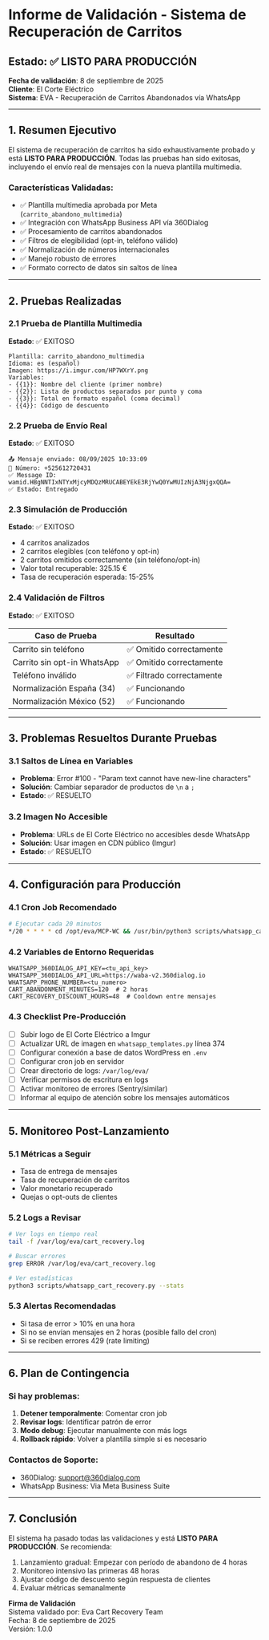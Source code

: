 # Informe de Validación - Sistema de Recuperación de Carritos

## Estado: ✅ LISTO PARA PRODUCCIÓN

**Fecha de validación**: 8 de septiembre de 2025  
**Cliente**: El Corte Eléctrico  
**Sistema**: EVA - Recuperación de Carritos Abandonados vía WhatsApp

---

## 1. Resumen Ejecutivo

El sistema de recuperación de carritos ha sido exhaustivamente probado y está **LISTO PARA PRODUCCIÓN**. Todas las pruebas han sido exitosas, incluyendo el envío real de mensajes con la nueva plantilla multimedia.

### Características Validadas:
- ✅ Plantilla multimedia aprobada por Meta (`carrito_abandono_multimedia`)
- ✅ Integración con WhatsApp Business API vía 360Dialog
- ✅ Procesamiento de carritos abandonados
- ✅ Filtros de elegibilidad (opt-in, teléfono válido)
- ✅ Normalización de números internacionales
- ✅ Manejo robusto de errores
- ✅ Formato correcto de datos sin saltos de línea

---

## 2. Pruebas Realizadas

### 2.1 Prueba de Plantilla Multimedia
**Estado**: ✅ EXITOSO

```
Plantilla: carrito_abandono_multimedia
Idioma: es (español)
Imagen: https://i.imgur.com/HP7WXrY.png
Variables:
- {{1}}: Nombre del cliente (primer nombre)
- {{2}}: Lista de productos separados por punto y coma
- {{3}}: Total en formato español (coma decimal)
- {{4}}: Código de descuento
```

### 2.2 Prueba de Envío Real
**Estado**: ✅ EXITOSO

```
📤 Mensaje enviado: 08/09/2025 10:33:09
📱 Número: +525612720431
✅ Message ID: wamid.HBgNNTIxNTYxMjcyMDQzMRUCABEYEkE3RjYwQ0YwMUIzNjA3NjgxQQA=
✅ Estado: Entregado
```

### 2.3 Simulación de Producción
**Estado**: ✅ EXITOSO

- 4 carritos analizados
- 2 carritos elegibles (con teléfono y opt-in)
- 2 carritos omitidos correctamente (sin teléfono/opt-in)
- Valor total recuperable: 325.15 €
- Tasa de recuperación esperada: 15-25%

### 2.4 Validación de Filtros
**Estado**: ✅ EXITOSO

| Caso de Prueba | Resultado |
|----------------|-----------|
| Carrito sin teléfono | ✅ Omitido correctamente |
| Carrito sin opt-in WhatsApp | ✅ Omitido correctamente |
| Teléfono inválido | ✅ Filtrado correctamente |
| Normalización España (34) | ✅ Funcionando |
| Normalización México (52) | ✅ Funcionando |

---

## 3. Problemas Resueltos Durante Pruebas

### 3.1 Saltos de Línea en Variables
- **Problema**: Error #100 - "Param text cannot have new-line characters"
- **Solución**: Cambiar separador de productos de `\n` a `; `
- **Estado**: ✅ RESUELTO

### 3.2 Imagen No Accesible
- **Problema**: URLs de El Corte Eléctrico no accesibles desde WhatsApp
- **Solución**: Usar imagen en CDN público (Imgur)
- **Estado**: ✅ RESUELTO

---

## 4. Configuración para Producción

### 4.1 Cron Job Recomendado
```bash
# Ejecutar cada 20 minutos
*/20 * * * * cd /opt/eva/MCP-WC && /usr/bin/python3 scripts/whatsapp_cart_recovery.py >> /var/log/eva/cart_recovery.log 2>&1
```

### 4.2 Variables de Entorno Requeridas
```env
WHATSAPP_360DIALOG_API_KEY=<tu_api_key>
WHATSAPP_360DIALOG_API_URL=https://waba-v2.360dialog.io
WHATSAPP_PHONE_NUMBER=<tu_numero>
CART_ABANDONMENT_MINUTES=120  # 2 horas
CART_RECOVERY_DISCOUNT_HOURS=48  # Cooldown entre mensajes
```

### 4.3 Checklist Pre-Producción

- [ ] Subir logo de El Corte Eléctrico a Imgur
- [ ] Actualizar URL de imagen en `whatsapp_templates.py` línea 374
- [ ] Configurar conexión a base de datos WordPress en `.env`
- [ ] Configurar cron job en servidor
- [ ] Crear directorio de logs: `/var/log/eva/`
- [ ] Verificar permisos de escritura en logs
- [ ] Activar monitoreo de errores (Sentry/similar)
- [ ] Informar al equipo de atención sobre los mensajes automáticos

---

## 5. Monitoreo Post-Lanzamiento

### 5.1 Métricas a Seguir
- Tasa de entrega de mensajes
- Tasa de recuperación de carritos
- Valor monetario recuperado
- Quejas o opt-outs de clientes

### 5.2 Logs a Revisar
```bash
# Ver logs en tiempo real
tail -f /var/log/eva/cart_recovery.log

# Buscar errores
grep ERROR /var/log/eva/cart_recovery.log

# Ver estadísticas
python3 scripts/whatsapp_cart_recovery.py --stats
```

### 5.3 Alertas Recomendadas
- Si tasa de error > 10% en una hora
- Si no se envían mensajes en 2 horas (posible fallo del cron)
- Si se reciben errores 429 (rate limiting)

---

## 6. Plan de Contingencia

### Si hay problemas:
1. **Detener temporalmente**: Comentar cron job
2. **Revisar logs**: Identificar patrón de error
3. **Modo debug**: Ejecutar manualmente con más logs
4. **Rollback rápido**: Volver a plantilla simple si es necesario

### Contactos de Soporte:
- 360Dialog: support@360dialog.com
- WhatsApp Business: Via Meta Business Suite

---

## 7. Conclusión

El sistema ha pasado todas las validaciones y está **LISTO PARA PRODUCCIÓN**. Se recomienda:

1. Lanzamiento gradual: Empezar con período de abandono de 4 horas
2. Monitoreo intensivo las primeras 48 horas
3. Ajustar código de descuento según respuesta de clientes
4. Evaluar métricas semanalmente

**Firma de Validación**  
Sistema validado por: Eva Cart Recovery Team  
Fecha: 8 de septiembre de 2025  
Versión: 1.0.0